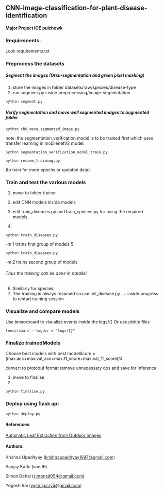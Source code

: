 ## CNN-image-classification-for-plant-disease-identification
#### Major Project IOE pulchowk

### Requirements:
Look requirements.txt


### Preprocess the datasets
##### Segment the images (Otsu-segmentation and green pixel masking)
1. store the images in folder datasets/raw/species/disease-type
2. run  segment.py  inside preprocessing/image-segmentation
```
python segment.py
```

##### Verify segmentation and move well segmented images to augmented folder
``` 
python chk_move_segmented_image.py
```

note: the segmentation_verification model is to be trained first which uses transfer learning in mobilenetV2 model.

```
python segmentation_verification_model_train.py
```

```
python resume_training.py
``` 
(to train for more epochs or updated data)

### Train and test the various models
1. move to folder trainer
2. edit CNN models inside models
3. edit train_diseases.py and train_species.py for using the required models

4.
```
python train_diseases.py
```
-m 1 trains first group of models
5.
```
python train_diseases.py
``` 
-m 2 trains second group of models
###### Thus the training can be done in parallel
6. Similarly for species.
7. The training is always resumed so use init_disease.py .... inside progress to restart training session

### Visualize and compare models 
Use tensorboard to visualize events inside the logs/{}  Or use pickle files
```
tensorboard --logdir = "logs/{}"
```
### Finalize trainedModels
Choose best models with best modelScore = (max.acc+max.val_acc+max.f1_score+max.val_f1_score)/4

convert to protobuf format remove unnecessary ops and save for inference
1. move to finalise 
2. 
```
python finalise.py
```

### Deploy using flask api
```
python deploy.py
```

#### References:

[Automatic Leaf Extraction from Outdoor
Images ](https://arxiv.org/pdf/1709.06437.pdf)


#### Authors:

Krishna Upadhyay (krishnaupadhyay1997@gmail.com)

Sanjay Karki (sonJ9)

Simon Dahal (simonsd054@gmail.com)

Yogesh Rai (ygsh.spcry5@gmail.com)

